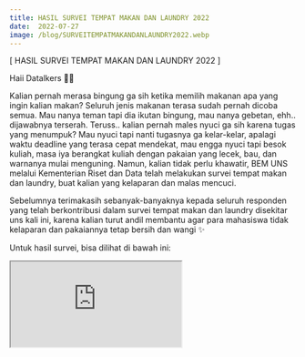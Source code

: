 ```yaml
---
title: HASIL SURVEI TEMPAT MAKAN DAN LAUNDRY 2022
date:  2022-07-27
image: /blog/SURVEITEMPATMAKANDANLAUNDRY2022.webp
---
```


[ HASIL SURVEI TEMPAT MAKAN DAN LAUNDRY 2022 ]

Haii Datalkers 👋🏻

Kalian pernah merasa bingung ga sih ketika memilih makanan apa yang ingin kalian makan? Seluruh jenis makanan terasa sudah pernah dicoba semua. Mau nanya teman tapi dia ikutan bingung, mau nanya gebetan, ehh.. dijawabnya terserah. Teruss.. kalian pernah males nyuci ga sih karena tugas yang menumpuk? Mau nyuci tapi nanti tugasnya ga kelar-kelar, apalagi waktu deadline yang terasa cepat mendekat, mau engga nyuci tapi besok kuliah, masa iya berangkat kuliah dengan pakaian yang lecek, bau, dan warnanya mulai menguning. Namun, kalian tidak perlu khawatir, BEM UNS melalui Kementerian Riset dan Data telah melakukan survei tempat makan dan laundry, buat kalian yang kelaparan dan malas mencuci.

Sebelumnya terimakasih sebanyak-banyaknya kepada seluruh responden yang telah berkontribusi dalam survei tempat makan dan laundry disekitar uns kali ini, karena kalian turut andil membantu agar para mahasiswa tidak kelaparan dan pakaiannya tetap bersih dan wangi  ✨

Untuk hasil survei, bisa dilihat di bawah ini:

<iframe src="https://mozilla.github.io/pdf.js/web/viewer.html?file=https://datalks.bemuns.org/blog/HasilSurveiTempatMakandanLaundry.pdf"></iframe>

